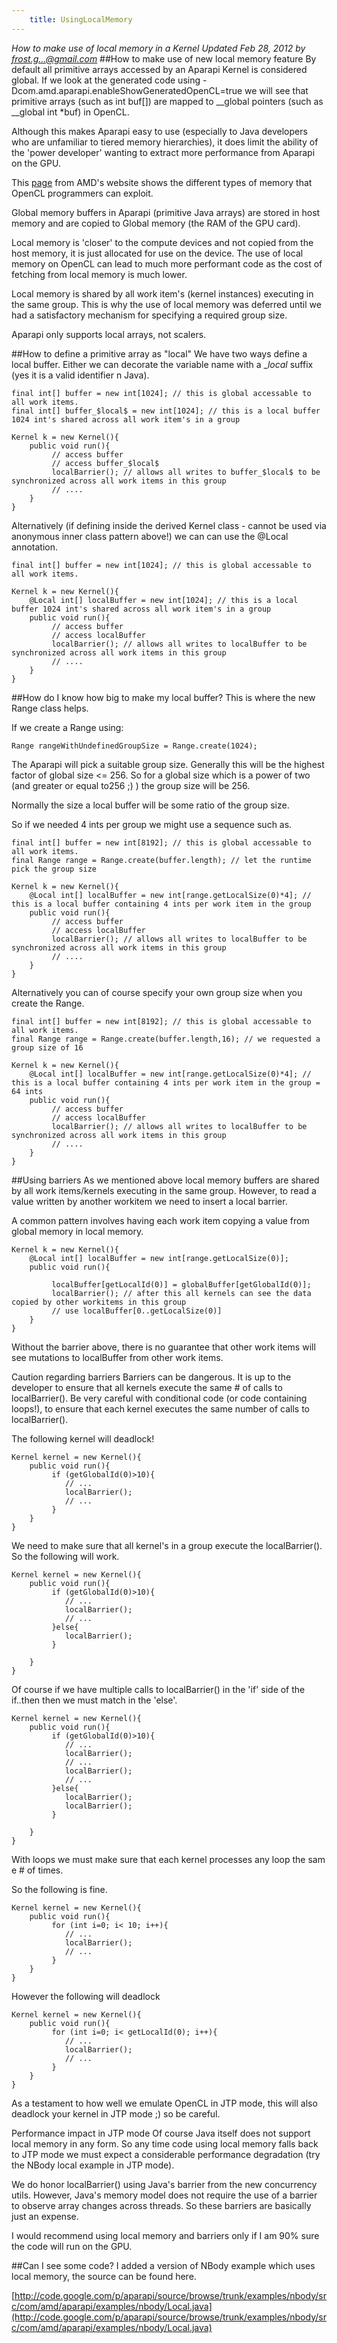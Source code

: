 ```yaml
---
    title: UsingLocalMemory
---
```


*How to make use of local memory in a Kernel Updated Feb 28, 2012 by frost.g...@gmail.com*
##How to make use of new local memory feature
By default all primitive arrays accessed by an Aparapi Kernel is considered global. If we look at the generated code using -Dcom.amd.aparapi.enableShowGeneratedOpenCL=true we will see that primitive arrays (such as int buf[]) are mapped to __global pointers (such as __global int *buf) in OpenCL.

Although this makes Aparapi easy to use (especially to Java developers who are unfamiliar to tiered memory hierarchies), it does limit the ability of the 'power developer' wanting to extract more performance from Aparapi on the GPU.

This [page](http://www.amd.com/us/products/technologies/stream-technology/opencl/pages/opencl-intro.aspx?cmpid=cp_article_2_2010) from AMD's website shows the different types of memory that OpenCL programmers can exploit.

Global memory buffers in Aparapi (primitive Java arrays) are stored in host memory and are copied to Global memory (the RAM of the GPU card).

Local memory is 'closer' to the compute devices and not copied from the host memory, it is just allocated for use on the device. The use of local memory on OpenCL can lead to much more performant code as the cost of fetching from local memory is much lower.

Local memory is shared by all work item's (kernel instances) executing in the same group. This is why the use of local memory was deferred until we had a satisfactory mechanism for specifying a required group size.

Aparapi only supports local arrays, not scalers.

##How to define a primitive array as "local"
We have two ways define a local buffer. Either we can decorate the variable name with a _$local$ suffix (yes it is a valid identifier n Java).

    final int[] buffer = new int[1024]; // this is global accessable to all work items.
    final int[] buffer_$local$ = new int[1024]; // this is a local buffer 1024 int's shared across all work item's in a group

    Kernel k = new Kernel(){
        public void run(){
             // access buffer
             // access buffer_$local$
             localBarrier(); // allows all writes to buffer_$local$ to be synchronized across all work items in this group
             // ....
        }
    }
Alternatively (if defining inside the derived Kernel class - cannot be used via anonymous inner class pattern above!) we can can use the @Local annotation.

    final int[] buffer = new int[1024]; // this is global accessable to all work items.

    Kernel k = new Kernel(){
        @Local int[] localBuffer = new int[1024]; // this is a local buffer 1024 int's shared across all work item's in a group
        public void run(){
             // access buffer
             // access localBuffer
             localBarrier(); // allows all writes to localBuffer to be synchronized across all work items in this group
             // ....
        }
    }
##How do I know how big to make my local buffer?
This is where the new Range class helps.

If we create a Range using:

    Range rangeWithUndefinedGroupSize = Range.create(1024);
The Aparapi will pick a suitable group size. Generally this will be the highest factor of global size <= 256. So for a global size which is a power of two (and greater or equal to256 ;) ) the group size will be 256.

Normally the size a local buffer will be some ratio of the group size.

So if we needed 4 ints per group we might use a sequence such as.

    final int[] buffer = new int[8192]; // this is global accessable to all work items.
    final Range range = Range.create(buffer.length); // let the runtime pick the group size

    Kernel k = new Kernel(){
        @Local int[] localBuffer = new int[range.getLocalSize(0)*4]; // this is a local buffer containing 4 ints per work item in the group
        public void run(){
             // access buffer
             // access localBuffer
             localBarrier(); // allows all writes to localBuffer to be synchronized across all work items in this group
             // ....
        }
    }
Alternatively you can of course specify your own group size when you create the Range.

    final int[] buffer = new int[8192]; // this is global accessable to all work items.
    final Range range = Range.create(buffer.length,16); // we requested a group size of 16

    Kernel k = new Kernel(){
        @Local int[] localBuffer = new int[range.getLocalSize(0)*4]; // this is a local buffer containing 4 ints per work item in the group = 64 ints
        public void run(){
             // access buffer
             // access localBuffer
             localBarrier(); // allows all writes to localBuffer to be synchronized across all work items in this group
             // ....
        }
    }
##Using barriers
As we mentioned above local memory buffers are shared by all work items/kernels executing in the same group. However, to read a value written by another workitem we need to insert a local barrier.

A common pattern involves having each work item copying a value from global memory in local memory.

    Kernel k = new Kernel(){
        @Local int[] localBuffer = new int[range.getLocalSize(0)];
        public void run(){

             localBuffer[getLocalId(0)] = globalBuffer[getGlobalId(0)];
             localBarrier(); // after this all kernels can see the data copied by other workitems in this group
             // use localBuffer[0..getLocalSize(0)]
        }
    }
Without the barrier above, there is no guarantee that other work items will see mutations to localBuffer from other work items.

Caution regarding barriers
Barriers can be dangerous. It is up to the developer to ensure that all kernels execute the same # of calls to localBarrier(). Be very careful with conditional code (or code containing loops!), to ensure that each kernel executes the same number of calls to localBarrier().

The following kernel will deadlock!

    Kernel kernel = new Kernel(){
        public void run(){
             if (getGlobalId(0)>10){
                // ...
                localBarrier();
                // ...
             }
        }
    }
We need to make sure that all kernel's in a group execute the localBarrier(). So the following will work.

    Kernel kernel = new Kernel(){
        public void run(){
             if (getGlobalId(0)>10){
                // ...
                localBarrier();
                // ...
             }else{
                localBarrier();
             }

        }
    }
Of course if we have multiple calls to localBarrier() in the 'if' side of the if..then then we must match in the 'else'.

    Kernel kernel = new Kernel(){
        public void run(){
             if (getGlobalId(0)>10){
                // ...
                localBarrier();
                // ...
                localBarrier();
                // ...
             }else{
                localBarrier();
                localBarrier();
             }

        }
    }
With loops we must make sure that each kernel processes any loop the sam e # of times.

So the following is fine.

    Kernel kernel = new Kernel(){
        public void run(){
             for (int i=0; i< 10; i++){
                // ...
                localBarrier();
                // ...
             }
        }
    }
However the following will deadlock

    Kernel kernel = new Kernel(){
        public void run(){
             for (int i=0; i< getLocalId(0); i++){
                // ...
                localBarrier();
                // ...
             }
        }
    }
As a testament to how well we emulate OpenCL in JTP mode, this will also deadlock your kernel in JTP mode ;) so be careful.

Performance impact in JTP mode
Of course Java itself does not support local memory in any form. So any time code using local memory falls back to JTP mode we must expect a considerable performance degradation (try the NBody local example in JTP mode).

We do honor localBarrier() using Java's barrier from the new concurrency utils. However, Java's memory model does not require the use of a barrier to observe array changes across threads. So these barriers are basically just an expense.

I would recommend using local memory and barriers only if I am 90% sure the code will run on the GPU.

##Can I see some code?
I added a version of NBody example which uses local memory, the source can be found here.

[http://code.google.com/p/aparapi/source/browse/trunk/examples/nbody/src/com/amd/aparapi/examples/nbody/Local.java](http://code.google.com/p/aparapi/source/browse/trunk/examples/nbody/src/com/amd/aparapi/examples/nbody/Local.java)
